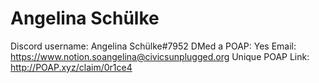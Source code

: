 # Angelina Schülke

Discord username: Angelina Schülke#7952
DMed a POAP: Yes
Email: https://www.notion.soangelina@civicsunplugged.org
Unique POAP Link: http://POAP.xyz/claim/0r1ce4